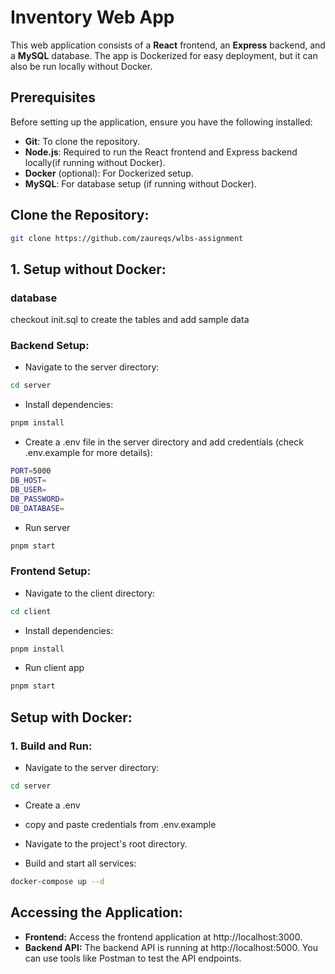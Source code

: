 # Inventory Web App

This web application consists of a **React** frontend, an **Express** backend, and a **MySQL** database. The app is Dockerized for easy deployment, but it can also be run locally without Docker.

## Prerequisites

Before setting up the application, ensure you have the following installed:

- **Git**: To clone the repository.
- **Node.js**: Required to run the React frontend and Express backend locally(if running without Docker).
- **Docker** (optional): For Dockerized setup.
- **MySQL**: For database setup (if running without Docker).

## Clone the Repository:
```bash
git clone https://github.com/zaureqs/wlbs-assignment
```

## 1. Setup without Docker:

### database
checkout init.sql to create the tables and add sample data

### Backend Setup:
- Navigate to the server directory:
```bash
cd server
```
- Install dependencies:
```bash
pnpm install
```

- Create a .env file in the server directory and add credentials (check .env.example for more details):

```bash
PORT=5000
DB_HOST=
DB_USER=
DB_PASSWORD=
DB_DATABASE=
```
- Run server
```bash
pnpm start
```

### Frontend Setup:
- Navigate to the client directory:
```bash
cd client
```
- Install dependencies:
```bash
pnpm install
```
- Run client app
```bash
pnpm start
```

## Setup with Docker:

### 1. Build and Run:

- Navigate to the server directory:
```bash
cd server
```
- Create a .env
- copy and paste credentials from .env.example

- Navigate to the project's root directory.

- Build and start all services:

```bash
docker-compose up --d
```
## Accessing the Application:

- **Frontend:** Access the frontend application at http://localhost:3000.
- **Backend API:** The backend API is running at http://localhost:5000. You can use tools like Postman to test the API endpoints.

